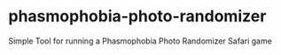 # phasmophobia-photo-randomizer
Simple Tool for running a Phasmophobia Photo Randomizer Safari game
